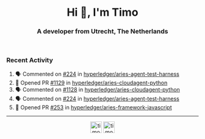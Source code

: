 <h1 align="center">Hi 👋, I'm Timo</h1>
<h3 align="center">A developer from Utrecht, The Netherlands</h3>
<br/>
<!-- https://github.com/rahuldkjain/github-profile-readme-generator --!>

<!--  <p align="left"><img src="https://github-readme-stats.vercel.app/api?username=timoglastra&show_icons=true&count_private=true&" alt="timoglastra" /></p> --!>

<!--
Github language stats
<p align="left"><img src="https://github-readme-stats.vercel.app/api/top-langs/?username=timoglastra&layout=compact" alt="timoglastra" /><p>
-->

<!-- Codestats language stats -->
<!-- <p align="left"><img src="https://codestats-readme.vercel.app/api/top-langs/?username=timoglastra&layout=compact&language_count=12" alt="timoglastra" /><p>    --!>
  
<h3>Recent Activity</h3>

<!--START_SECTION:activity-->
1. 🗣 Commented on [#224](https://github.com/hyperledger/aries-agent-test-harness/issues/224) in [hyperledger/aries-agent-test-harness](https://github.com/hyperledger/aries-agent-test-harness)
2. 💪 Opened PR [#1129](https://github.com/hyperledger/aries-cloudagent-python/pull/1129) in [hyperledger/aries-cloudagent-python](https://github.com/hyperledger/aries-cloudagent-python)
3. 🗣 Commented on [#1128](https://github.com/hyperledger/aries-cloudagent-python/issues/1128) in [hyperledger/aries-cloudagent-python](https://github.com/hyperledger/aries-cloudagent-python)
4. 🗣 Commented on [#224](https://github.com/hyperledger/aries-agent-test-harness/issues/224) in [hyperledger/aries-agent-test-harness](https://github.com/hyperledger/aries-agent-test-harness)
5. 💪 Opened PR [#253](https://github.com/hyperledger/aries-framework-javascript/pull/253) in [hyperledger/aries-framework-javascript](https://github.com/hyperledger/aries-framework-javascript)
<!--END_SECTION:activity-->

---

<p align="center">
<a href="https://twitter.com/timoglastra" target="blank"><img align="center" src="https://cdn.jsdelivr.net/npm/simple-icons@3.0.1/icons/twitter.svg" alt="timoglastra" height="30" width="30" /></a>
<a href="https://linkedin.com/in/timoglastra" target="blank"><img align="center" src="https://cdn.jsdelivr.net/npm/simple-icons@3.0.1/icons/linkedin.svg" alt="timoglastra" height="30" width="30" /></a>
</p>



